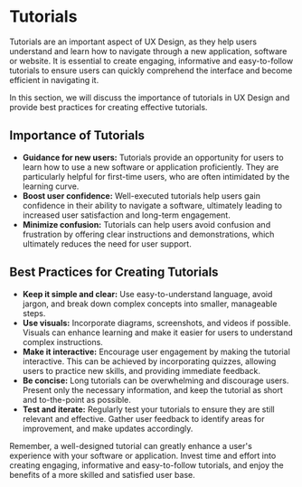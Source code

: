 # Tutorials

Tutorials are an important aspect of UX Design, as they help users understand and learn how to navigate through a new application, software or website. It is essential to create engaging, informative and easy-to-follow tutorials to ensure users can quickly comprehend the interface and become efficient in navigating it.

In this section, we will discuss the importance of tutorials in UX Design and provide best practices for creating effective tutorials.

## Importance of Tutorials

- **Guidance for new users:** Tutorials provide an opportunity for users to learn how to use a new software or application proficiently. They are particularly helpful for first-time users, who are often intimidated by the learning curve.
- **Boost user confidence:** Well-executed tutorials help users gain confidence in their ability to navigate a software, ultimately leading to increased user satisfaction and long-term engagement.
- **Minimize confusion:** Tutorials can help users avoid confusion and frustration by offering clear instructions and demonstrations, which ultimately reduces the need for user support.

## Best Practices for Creating Tutorials

- **Keep it simple and clear:** Use easy-to-understand language, avoid jargon, and break down complex concepts into smaller, manageable steps.
- **Use visuals:** Incorporate diagrams, screenshots, and videos if possible. Visuals can enhance learning and make it easier for users to understand complex instructions.
- **Make it interactive:** Encourage user engagement by making the tutorial interactive. This can be achieved by incorporating quizzes, allowing users to practice new skills, and providing immediate feedback.
- **Be concise:** Long tutorials can be overwhelming and discourage users. Present only the necessary information, and keep the tutorial as short and to-the-point as possible.
- **Test and iterate:** Regularly test your tutorials to ensure they are still relevant and effective. Gather user feedback to identify areas for improvement, and make updates accordingly.

Remember, a well-designed tutorial can greatly enhance a user's experience with your software or application. Invest time and effort into creating engaging, informative and easy-to-follow tutorials, and enjoy the benefits of a more skilled and satisfied user base.
